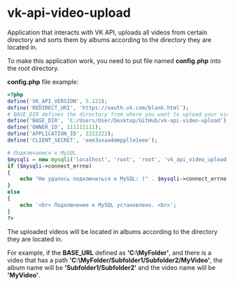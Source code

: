# vk-api-video-upload
Application that interacts with VK API, uploads all videos from certain directory and sorts them by albums according to the directory they are located in.

To make this application work, you need to put file named **config.php** into the root directory.

**config.php** file example:
```php
<?php
define('VK_API_VERSION', 5.122);
define('REDIRECT_URI', 'https://oauth.vk.com/blank.html');
# BASE_DIR defines the directory from where you want to upload your videos.
define('BASE_DIR', 'C:/Users/User/Desktop/GitHub/vk-api-video-upload');
define('OWNER_ID', 111111111);
define('APPLICATION_ID', 2222222);
define('CLIENT_SECRET', 'eee3xxaa4mmpplle1eee');

# Подключаемся к MySQL.
$mysqli = new mysqli('localhost', 'root', 'root', 'vk_api_video_upload');
if ($mysqli->connect_errno)
{
	echo "Не удалось подключиться к MySQL: (" . $mysqli->connect_errno . ") " . $mysqli->connect_error;
}
else
{
	echo '<br> Подключение к MySQL установлено. <br>';
}
?>
```

The uploaded videos will be located in albums according to the directory they are located in.

For example, if the **BASE_URL** defined as **'C:\MyFolder'**, and there is a video that has a path **'C:\MyFolder/Subfolder1/Subfolder2/MyVideo'**,
the album name will be **'Subfolder1/Subfolder2'** and the video name will be **'MyVideo'**.
